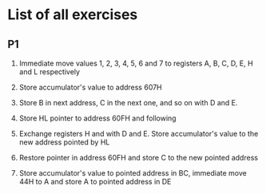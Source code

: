 List of all exercises
==============

P1
--------------
1.	Immediate move values 1, 2, 3, 4, 5, 6 and 7 to registers A, B, C, D, E, H and L respectively
  
2. Store accumulator's value to address 607H

3. Store B in next address, C in the next one, and so on with D and E.

4. Store HL pointer to address 60FH and following

5. Exchange registers H and with D and E. Store accumulator's value to the new address pointed by HL

6. Restore pointer in address 60FH and store C to the new pointed address

7. Store accumulator's value to pointed address in BC, immediate move 44H to A and store A to pointed address in DE
